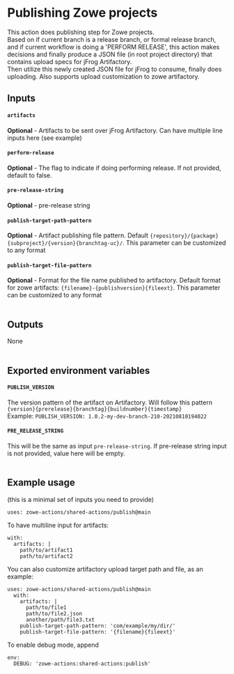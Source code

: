 # Publishing Zowe projects

This action does publishing step for Zowe projects.\
Based on if current branch is a release branch, or formal release branch, and if current workflow is doing a 'PERFORM RELEASE', this action makes decisions and finally produce a JSON file (in root project directory) that contains upload specs for jFrog Artifactory. \
Then utilize this newly created JSON file for jFrog to consume, finally does uploading. Also supports upload customization to zowe artifactory.
<br />

## Inputs
#### `artifacts`
**Optional** - Artifacts to be sent over jFrog Artifactory. Can have multiple line inputs here (see example)
#### `perform-release`
**Optional** - The flag to indicate if doing performing release. If not provided, default to false.
#### `pre-release-string`
**Optional** - pre-release string
#### `publish-target-path-pattern`
**Optional** - Artifact publishing file pattern. Default `{repository}/{package}{subproject}/{version}{branchtag-uc}/`. This parameter can be customized to any format
#### `publish-target-file-pattern`
**Optional** - Format for the file name published to artifactory. Default format for zowe artifacts: `{filename}-{publishversion}{fileext}`. This parameter can be customized to any format
<br /><br />

## Outputs
None
<br /><br />

## Exported environment variables 
#### `PUBLISH_VERSION`
The version pattern of the artifact on Artifactory. Will follow this pattern `{version}{prerelease}{branchtag}{buildnumber}{timestamp}`\
Example: `PUBLISH_VERSION: 1.0.2-my-dev-branch-210-20210810194022`
#### `PRE_RELEASE_STRING`
This will be the same as input `pre-release-string`. If pre-release string input is not provided, value here will be empty.
<br /><br />

## Example usage
(this is a minimal set of inputs you need to provide)
```
uses: zowe-actions/shared-actions/publish@main
```
To have multiline input for artifacts:
```
with:
  artifacts: |
    path/to/artifact1
    path/to/artifact2
```
You can also customize artifactory upload target path and file, as an example:
```
uses: zowe-actions/shared-actions/publish@main
  with:
    artifacts: |
      path/to/file1
      path/to/file2.json
      another/path/file3.txt
    publish-target-path-pattern: 'com/example/my/dir/'
    publish-target-file-pattern: '{filename}{fileext}'
```
To enable debug mode, append
```
env:
  DEBUG: 'zowe-actions:shared-actions:publish'
```
